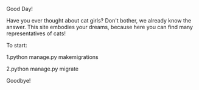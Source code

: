 Good Day!

Have you ever thought about cat girls? Don't bother, we already know the answer. This site embodies your dreams, because here you can find many representatives of cats!

To start:

1.python manage.py makemigrations

2.python manage.py migrate

Goodbye!
